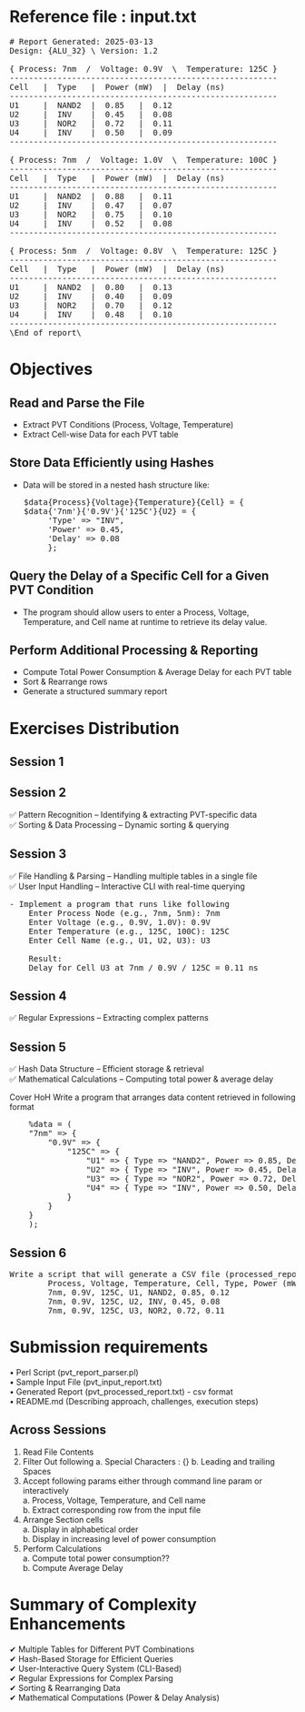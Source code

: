 

# Reference file : input.txt

<pre>
# Report Generated: 2025-03-13
Design: {ALU_32} \ Version: 1.2
 
{ Process: 7nm  /  Voltage: 0.9V  \  Temperature: 125C }
--------------------------------------------------------
Cell   |  Type   |  Power (mW)  |  Delay (ns)
--------------------------------------------------------
U1     |  NAND2  |  0.85   |  0.12  
U2     |  INV    |  0.45   |  0.08  
U3     |  NOR2   |  0.72   |  0.11  
U4     |  INV    |  0.50   |  0.09  
--------------------------------------------------------
 
{ Process: 7nm  /  Voltage: 1.0V  \  Temperature: 100C }
--------------------------------------------------------
Cell   |  Type   |  Power (mW)  |  Delay (ns)
--------------------------------------------------------
U1     |  NAND2  |  0.88   |  0.11  
U2     |  INV    |  0.47   |  0.07  
U3     |  NOR2   |  0.75   |  0.10  
U4     |  INV    |  0.52   |  0.08  
--------------------------------------------------------
 
{ Process: 5nm  /  Voltage: 0.8V  \  Temperature: 125C }
--------------------------------------------------------
Cell   |  Type   |  Power (mW)  |  Delay (ns)
--------------------------------------------------------
U1     |  NAND2  |  0.80   |  0.13  
U2     |  INV    |  0.40   |  0.09  
U3     |  NOR2   |  0.70   |  0.12  
U4     |  INV    |  0.48   |  0.10  
--------------------------------------------------------
\End of report\
</pre>

# Objectives

## Read and Parse the File
 -  Extract PVT Conditions (Process, Voltage, Temperature)
 -  Extract Cell-wise Data for each PVT table
## Store Data Efficiently using Hashes
 -  Data will be stored in a nested hash structure like: 

<pre perl>
   $data{Process}{Voltage}{Temperature}{Cell} = { 
   $data{'7nm'}{'0.9V'}{'125C'}{U2} = { 
   		'Type' => "INV",
		'Power' => 0.45,
		'Delay' => 0.08
		};
</pre>

## Query the Delay of a Specific Cell for a Given PVT Condition
 - The program should allow users to enter a Process, Voltage, Temperature, and Cell name at runtime to retrieve its delay value.

## Perform Additional Processing & Reporting
 -  Compute Total Power Consumption & Average Delay for each PVT table
 -  Sort & Rearrange rows
 -  Generate a structured summary report
 

# Exercises Distribution

## Session 1

## Session 2
✅ Pattern Recognition – Identifying & extracting PVT-specific data  
✅ Sorting & Data Processing – Dynamic sorting & querying



## Session 3
✅ File Handling & Parsing – Handling multiple tables in a single file  
✅ User Input Handling – Interactive CLI with real-time querying

<pre>
- Implement a program that runs like following
    Enter Process Node (e.g., 7nm, 5nm): 7nm  
    Enter Voltage (e.g., 0.9V, 1.0V): 0.9V  
    Enter Temperature (e.g., 125C, 100C): 125C  
    Enter Cell Name (e.g., U1, U2, U3): U3  

    Result:  
    Delay for Cell U3 at 7nm / 0.9V / 125C = 0.11 ns  
</pre>

## Session 4
✅ Regular Expressions – Extracting complex patterns

## Session 5
✅ Hash Data Structure – Efficient storage & retrieval  
✅ Mathematical Calculations – Computing total power & average delay

Cover HoH
Write a program that arranges data content retrieved in following format
<pre>
    %data = (
    "7nm" => {
        "0.9V" => {
            "125C" => {
                "U1" => { Type => "NAND2", Power => 0.85, Delay => 0.12 },
                "U2" => { Type => "INV", Power => 0.45, Delay => 0.08 },
                "U3" => { Type => "NOR2", Power => 0.72, Delay => 0.11 },
                "U4" => { Type => "INV", Power => 0.50, Delay => 0.09 }
            }
        }
    }
    );
</pre>



## Session 6

<pre>
Write a script that will generate a CSV file (processed_report.csv) containing:
        Process, Voltage, Temperature, Cell, Type, Power (mW), Delay (ns)  
        7nm, 0.9V, 125C, U1, NAND2, 0.85, 0.12  
        7nm, 0.9V, 125C, U2, INV, 0.45, 0.08  
        7nm, 0.9V, 125C, U3, NOR2, 0.72, 0.11  
</pre>


# Submission requirements

•	Perl Script (pvt_report_parser.pl)  
•	Sample Input File (pvt_input_report.txt)  
•	Generated Report (pvt_processed_report.txt) - csv format  
•	README.md (Describing approach, challenges, execution steps)  


## Across Sessions
1. Read File Contents
2. Filter Out following
  a. Special Characters : {}
  b. Leading and trailing Spaces
3. Accept following params either through command line param or interactively  
  a. Process, Voltage, Temperature, and Cell name  
  b. Extract corresponding row from the input file 
3. Arrange Section cells  
  a. Display in alphabetical order  
  b. Display in increasing level of power consumption
4. Perform Calculations  
  a. Compute total power consumption??   
  b. Compute Average Delay


# Summary of Complexity Enhancements
✔ Multiple Tables for Different PVT Combinations  
✔ Hash-Based Storage for Efficient Queries  
✔ User-Interactive Query System (CLI-Based)  
✔ Regular Expressions for Complex Parsing  
✔ Sorting & Rearranging Data  
✔ Mathematical Computations (Power & Delay Analysis)  


